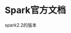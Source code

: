 Spark官方文档
=================================================================================
spark2.2的版本
